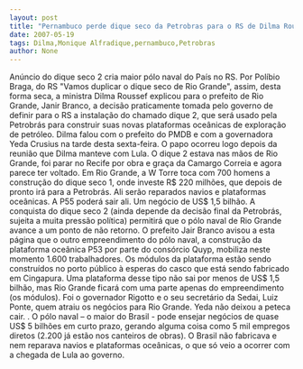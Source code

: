 ```yaml
---
layout: post
title: "Pernambuco perde dique seco da Petrobras para o RS de Dilma Rouseff"
date: 2007-05-19
tags: Dilma,Monique Alfradique,pernambuco,Petrobras
author: None
---
```

An&uacute;ncio do dique seco 2 cria maior p&oacute;lo naval do Pa&iacute;s no RS. 
Por Pol&iacute;bio Braga, do RS
&quot;Vamos duplicar o dique seco de Rio Grande&quot;, assim, desta forma seca, a ministra Dilma Roussef explicou para o prefeito de Rio Grande, Janir Branco, a decis&atilde;o praticamente tomada pelo governo de definir para o RS a instala&ccedil;&atilde;o do chamado dique 2, que ser&aacute; usado pela Petrobr&aacute;s para construir suas novas plataformas oce&acirc;nicas de explora&ccedil;&atilde;o de petr&oacute;leo. 
Dilma falou com o prefeito do PMDB e com a governadora Yeda Crusius na tarde desta sexta-feira. O papo ocorreu logo depois da reuni&atilde;o que Dilma manteve com Lula. 
O dique 2 estava nas m&atilde;os de Rio Grande, foi parar no Recife por obra e gra&ccedil;a da Camargo Correia e agora parece ter voltado. 
Em Rio Grande, a W Torre toca com 700 homens a constru&ccedil;&atilde;o do dique seco 1, onde investe R$ 220 milh&otilde;es, que depois de pronto ir&aacute; para a Petrobr&aacute;s. Ali ser&atilde;o reparados navios e plataformas oce&acirc;nicas. A P55 poder&aacute; sair ali. Um neg&oacute;cio de US$ 1,5 bilh&atilde;o. 
A conquista do dique seco 2 (ainda depende da decis&atilde;o final da Petrobr&aacute;s, sujeita a muita press&atilde;o pol&iacute;tica) permitir&aacute; que o p&oacute;lo naval de Rio Grande avance a um ponto de n&atilde;o retorno. 
O prefeito Jair Branco avisou a esta p&aacute;gina que o outro empreendimento do p&oacute;lo naval, a constru&ccedil;&atilde;o da plataforma oce&acirc;nica P53 por parte do cons&oacute;rcio Quyp, mobiliza neste momento 1.600 trabalhadores. Os m&oacute;dulos da plataforma est&atilde;o sendo constru&iacute;dos no porto p&uacute;blico &agrave; esperas do casco que est&aacute; sendo fabricado em Cingapura. Uma plataforma desse tipo n&atilde;o sai por menos de US$ 1,5 bilh&atilde;o, mas Rio Grande ficar&aacute; com uma parte apenas do empreendimento (os m&oacute;dulos).
Foi o governador Rigotto e o seu secret&aacute;rio da Sedai, Luiz Ponte, quem atraiu os neg&oacute;cios para Rio Grande. Yeda n&atilde;o deixou a peteca cair. . O p&oacute;lo naval &ndash; o maior do Brasil - pode ensejar neg&oacute;cios de quase US$ 5 bilh&otilde;es em curto prazo, gerando alguma coisa como 5 mil empregos diretos (2.200 j&aacute; est&atilde;o nos canteiros de obras). 
O Brasil n&atilde;o fabricava e nem reparava navios e plataformas oce&acirc;nicas, o que s&oacute; veio a ocorrer com a chegada de Lula ao governo.  